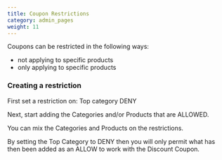 ```yaml
---
title: Coupon Restrictions 
category: admin_pages
weight: 11
---
```


Coupons can be restricted in the following ways:

- not applying to specific products
- only applying to specific products 

### Creating a restriction 
First set a restriction on:
Top category DENY

Next, start adding the Categories and/or Products that are ALLOWED.

You can mix the Categories and Products on the restrictions. 

By setting the Top Category to DENY then you will only permit what has then been added as an ALLOW to work with the Discount Coupon. 



